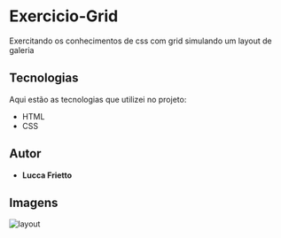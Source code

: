# Exercicio-Grid

 Exercitando os conhecimentos de css com grid simulando um layout de galeria

## Tecnologias 

Aqui estão as tecnologias que utilizei no projeto:

* HTML
* CSS

## Autor

* **Lucca Frietto**

## Imagens

![layout](https://github.com/Lusketaa/Exercicio-Grid/blob/master/assets/grid.JPG)
